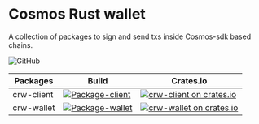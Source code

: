 # Cosmos Rust wallet

A collection of packages to sign and send txs inside Cosmos-sdk based chains.

![GitHub](https://img.shields.io/github/license/forbole/cosmos-rust-wallet.svg) 

| Packages | Build | Crates.io |
| ------------- | ------ | ------ |
| crw-client | [![Package-client](https://github.com/forbole/cosmos-rust-wallet/actions/workflows/client.yml/badge.svg)](https://github.com/forbole/cosmos-rust-wallet/actions/workflows/client.yml)| [![crw-client on crates.io](https://img.shields.io/crates/v/crw-client.svg)](https://crates.io/crates/crw-client)|
| crw-wallet | [![Package-wallet](https://github.com/forbole/cosmos-rust-wallet/actions/workflows/wallet.yml/badge.svg)](https://github.com/forbole/cosmos-rust-wallet/actions/workflows/wallet.yml)| [![crw-wallet on crates.io](https://img.shields.io/crates/v/crw-wallet.svg)](https://crates.io/crates/crw-wallet)|
